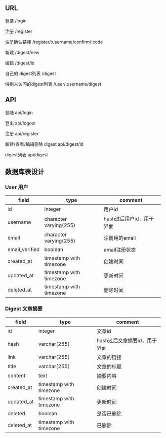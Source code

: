## URL

登录 /login

注册 /register

注册确认链接 /register/:username/confirm/:code

新建 /digest/new

编辑 /digest/id

自己的 digest列表 /digest

供别人访问的digest列表 /user/:username/digest

## API

登陆 api/login

登出 api/logout

注册 api/register

新建/查看/编辑删除 digest api/digest/id

digest列表 api/digest

## 数据库表设计

### User 用户

| field       | type     | comment             |
| ----------- | -------- | ------------------- |
| id          | integer    | 用户id              |
| username    | character varying(255)  | hash过后用户id，用于界面 |
| email       | character varying(255)   | 注册用的email     |
| email_verified  | boolean   | email注册状态     |
| created_at | timestamp with timezone | 创建时间 |
| updated_at | timestamp with timezone | 更新时间 |
| deleted_at | timestamp with timezone | 删除时间 |

### Digest 文章摘要

| field       | type     | comment           |
| ----------- | -------- | ----------------- |
| id          | integer  | 文章id              |
| hash        | varchar(255)  | hash过后文章摘要id，用于界面 |
| link        | varchar(255)  | 文章的链接             |
| title       | varchar(255)  | 文章的标题             |
| content     | text     | 摘要内容                    |
| created_at  | timestamp with timezone | 创建时间     |
| updated_at  | timestamp with timezone | 更新时间     |
| deleted     | boolean  | 是否已删除 |
| deleted_at  | timestamp with timezone | 已删除       |
